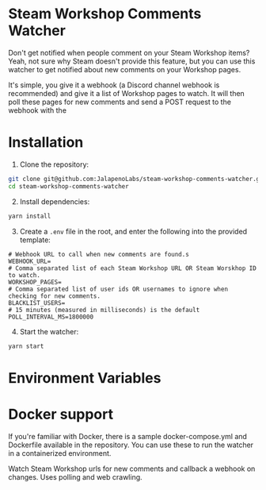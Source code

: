 # Steam Workshop Comments Watcher

Don't get notified when people comment on your Steam Workshop items?
Yeah, not sure why Steam doesn't provide this feature, but you can use this watcher to get notified about new comments on your Workshop pages.

It's simple, you give it a webhook (a Discord channel webhook is recommended) and give it a list of Workshop pages to watch.
It will then poll these pages for new comments and send a POST request to the webhook with the

# Installation

1. Clone the repository:
```bash
git clone git@github.com:JalapenoLabs/steam-workshop-comments-watcher.git
cd steam-workshop-comments-watcher
```
2. Install dependencies:
```bash
yarn install
```
3. Create a `.env` file in the root, and enter the following into the provided template:
```
# Webhook URL to call when new comments are found.s
WEBHOOK_URL=
# Comma separated list of each Steam Workshop URL OR Steam Worskhop ID to watch.
WORKSHOP_PAGES=
# Comma separated list of user ids OR usernames to ignore when checking for new comments.
BLACKLIST_USERS=
# 15 minutes (measured in milliseconds) is the default
POLL_INTERVAL_MS=1800000
```
4. Start the watcher:
```bash
yarn start
```

# Environment Variables

# Docker support
If you're familiar with Docker, there is a sample docker-compose.yml and Dockerfile available in the repository.
You can use these to run the watcher in a containerized environment.

Watch Steam Workshop urls for new comments and callback a webhook on changes. Uses polling and web crawling.
